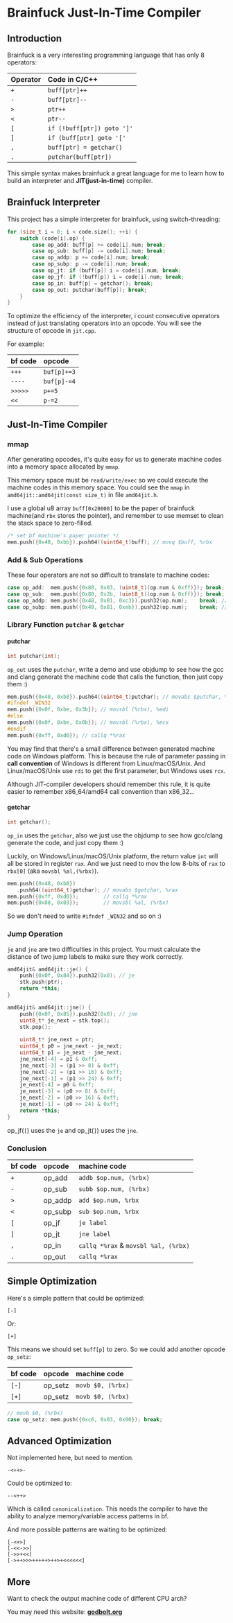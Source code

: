 # Brainfuck Just-In-Time Compiler

## __Introduction__

Brainfuck is a very interesting programming language that has only 8 operators:

|Operator|Code in C/C++|
|:----|:----|
|`+`|`buff[ptr]++`|
|`-`|`buff[ptr]--`|
|`>`|`ptr++`|
|`<`|`ptr--`|
|`[`|`if (!buff[ptr]) goto ']'`|
|`]`|`if (buff[ptr] goto '['`|
|`,`|`buff[ptr] = getchar()`|
|`.`|`putchar(buff[ptr])`|

This simple syntax makes brainfuck a great language for me to learn how to build an interpreter and __JIT(just-in-time)__ compiler.

## __Brainfuck Interpreter__

This project has a simple interpreter for brainfuck,
using switch-threading:

```C++
for (size_t i = 0; i < code.size(); ++i) {
    switch (code[i].op) {
        case op_add: buff[p] += code[i].num; break;
        case op_sub: buff[p] -= code[i].num; break;
        case op_addp: p += code[i].num; break;
        case op_subp: p -= code[i].num; break;
        case op_jt: if (buff[p]) i = code[i].num; break;
        case op_jf: if (!buff[p]) i = code[i].num; break;
        case op_in: buff[p] = getchar(); break;
        case op_out: putchar(buff[p]); break;
    }
}
```

To optimize the efficiency of the interpreter,
i count consecutive operators instead of just translating operators into an opcode.
You will see the structure of opcode in `jit.cpp`.

For example:

|bf code|opcode|
|:----|:----|
|`+++`|`buf[p]+=3`|
|`----`|`buf[p]-=4`|
|`>>>>>`|`p+=5`|
|`<<`|`p-=2`|

## __Just-In-Time Compiler__

### __mmap__

After generating opcodes,
it's quite easy for us to generate machine codes into a memory space allocated by `mmap`.

This memory space must be `read/write/exec` so we could execute the machine codes in this memory space.
You could see the `mmap` in `amd64jit::amd64jit(const size_t)` in file `amd64jit.h`.

I use a global u8 array `buff[0x20000]` to be the paper of brainfuck machine(and `rbx` stores the pointer),
and remember to use memset to clean the stack space to zero-filled.

```C++
/* set bf machine's paper pointer */
mem.push({0x48, 0xbb}).push64((uint64_t)buff); // movq $buff, %rbx
```

### __Add & Sub Operations__

These four operators are not so difficult to translate to machine codes:

```C++
case op_add:  mem.push({0x80, 0x03, (uint8_t)(op.num & 0xff)}); break; // addb $op.num, (%rbx)
case op_sub:  mem.push({0x80, 0x2b, (uint8_t)(op.num & 0xff)}); break; // subb $op.num, (%rbx)
case op_addp: mem.push({0x48, 0x81, 0xc3}).push32(op.num);    break; // add $op.num, %rbx
case op_subp: mem.push({0x48, 0x81, 0xeb}).push32(op.num);    break; // sub $op.num, %rbx
```

### __Library Function `putchar` & `getchar`__

#### __putchar__

```C++
int putchar(int);
```

`op_out` uses the `putchar`,
write a demo and use objdump to see how the gcc and clang generate the machine code that calls the function,
then just copy them :)

```C++
mem.push({0x48, 0xb8}).push64((uint64_t)putchar); // movabs $putchar, %rax
#ifndef _WIN32
mem.push({0x0f, 0xbe, 0x3b}); // movsbl (%rbx), %edi
#else
mem.push({0x0f, 0xbe, 0x0b}); // movsbl (%rbx), %ecx
#endif
mem.push({0xff, 0xd0}); // callq *%rax
```

You may find that there's a small difference between generated machine code on Windows platform.
This is because the rule of parameter passing in __call convention__ of Windows is different from Linux/macOS/Unix.
And Linux/macOS/Unix use `rdi` to get the first parameter, but Windows uses `rcx`.

Although JIT-compiler developers should remember this rule,
it is quite easier to remember x86_64/amd64 call convention than x86_32...

#### __getchar__

```C++
int getchar();
```

`op_in` uses the `getchar`,
also we just use the objdump to see how gcc/clang generate the code,
and just copy them :)

Luckily, on Windows/Linux/macOS/Unix platform, the return value `int` will all be stored in register `rax`. And we just need to mov the low 8-bits of `rax` to `rbx[0]` (aka `movsbl %al,(%rbx)`).

```C++
mem.push({0x48, 0xb8})
   .push64((uint64_t)getchar); // movabs $getchar, %rax
mem.push({0xff, 0xd0});        // callq *%rax
mem.push({0x88, 0x03});        // movsbl %al, (%rbx)
```

So we don't need to write `#ifndef _WIN32` and so on :)

### __Jump Operation__

`je` and `jne` are two difficulties in this project.
You must calculate the distance of two jump labels to make sure they work correctly.

```C++
amd64jit& amd64jit::je() {
    push({0x0f, 0x84}).push32(0x0); // je
    stk.push(ptr);
    return *this;
}

amd64jit& amd64jit::jne() {
    push({0x0f, 0x85}).push32(0x0); // jne
    uint8_t* je_next = stk.top();
    stk.pop();
    
    uint8_t* jne_next = ptr;
    uint64_t p0 = jne_next - je_next;
    uint64_t p1 = je_next - jne_next;
    jne_next[-4] = p1 & 0xff;
    jne_next[-3] = (p1 >> 8) & 0xff;
    jne_next[-2] = (p1 >> 16) & 0xff;
    jne_next[-1] = (p1 >> 24) & 0xff;
    je_next[-4] = p0 & 0xff;
    je_next[-3] = (p0 >> 8) & 0xff;
    je_next[-2] = (p0 >> 16) & 0xff;
    je_next[-1] = (p0 >> 24) & 0xff;
    return *this;
}
```

op_jf(`[`) uses the `je` and op_jt(`]`) uses the `jne`.

### __Conclusion__

|bf code|opcode|machine code|
|:----|:----|:----|
|`+`|op_add|`addb $op.num, (%rbx)`|
|`-`|op_sub|`subb $op.num, (%rbx)`|
|`>`|op_addp|`add $op.num, %rbx`|
|`<`|op_subp|`sub $op.num, %rbx`|
|`[`|op_jf|`je label`|
|`]`|op_jt|`jne label`|
|`,`|op_in|`callq *%rax` & `movsbl %al, (%rbx)`|
|`.`|op_out|`callq *%rax`|

## __Simple Optimization__

Here's a simple pattern that could be optimized:

```bf
[-]
```

Or:

```bf
[+]
```

This means we should set `buff[p]` to zero.
So we could add another opcode `op_setz`:

|bf code|opcode|machine code|
|:----|:----|:----|
|`[-]`|op_setz|`movb $0, (%rbx)`|
|`[+]`|op_setz|`movb $0, (%rbx)`|

```c++
// movb $0, (%rbx)
case op_setz: mem.push({0xc6, 0x03, 0x00}); break;
```

## Advanced Optimization

Not implemented here, but need to mention.

```bf
-<++>-
```

Could be optimized to:

```bf
--<++>
```

Which is called `canonicalization`. This needs the compiler to have the ability to analyze memory/variable access patterns in bf.

And more possible patterns are waiting to be optimized:

```bf
[-<+>]
[-<<->>]
[->>+<<]
[->++>>>+++++>++>+<<<<<<]
```

## __More__

Want to check the output machine code of different CPU arch?

You may need this website: [__godbolt.org__](https://godbolt.org/)
